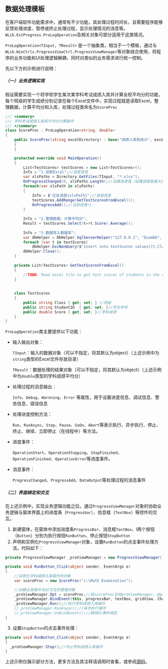 ## 数据处理模板

在客户端软件功能需求中，通常有不少功能，其处理过程时间长，且需要程序能够反馈处理进度、暂停或终止处理过程，显示处理情况的消息等。`WLib.ExtProgress.ProLogOperation`及相关对象可部分适用于这类情况。

`ProLogOperation<TInput, TResult>` 是一个抽象类，相当于一个模板，通过与`WLib.WinCtrls.ProgressViewCtrl.ProgressViewManager`等对象结合使用，将程序的业务功能和UI处理逻辑解耦，同时对类似的业务需求进行统一控制。

先以下方的示例进行说明：

##### （一）业务逻辑实现

假设需要实现一个将学校学生某次某学科考试成绩入库并计算全校平均分的功能，每个班级的学生成绩分别记录在每个Excel文件中，实现过程就是读取Excel，整理数据，计算平均分和入库，处理过程类命名为`ScoreProc`

```C#
/// <summary>
/// 学科考试成绩入库和平均分计算操作
/// </summary>
class ScoreProc : ProLogOperation<string, double>
{
    public ScoreProc(string excelDirectory) : base("成绩入库和统计", excelDirectory)
    {
    }

    protected override void MainOperation()
    {
        List<TestScores> testScores = new List<TestScores>();
        Info = "1.读取Excel";//进度信息
        var xlsPaths = Directory.GetFiles(TInput, "*.xlsx");
        OnProgressChanged(0, xlsPaths.Length);//设置进度值（设置进度条最大值和当前值）
        foreach(var xlsPath in xlsPaths)
        {
        	Info = $"正在读取{xlsPath}";//进度信息
            testScores.AddRange(GetTestScoresFromExcel());
            OnProgressAdd();//当前进度+1
        }
        
        Info = "2.整理数据，计算平均分";
        Result = testScores.Select(t=>t.Score).Average();
        
        Info = "3.数据写入数据库";
        var dbHelper = DbHelper.SqlServerHelper("127.0.0.1", "ExamDb", "sa", "sa");
        foreach (var t in testScores)
            dbHelper.ExcNonQuery($"insert into testScores values({t.Class}, {t.StudentID}, {t.Score})");
        dbHelper.Close();
    }
    
    private List<TestScores> GetTestScoresFromExcel()
    {
        //TODO: Read excel file to get test scores of students in the class
    }
    
    
    class TestScores
    {
        public string Class { get; set; } //班级
        public string StudentID  { get; set; }//学生学号
        public double Score { get; set; }//学科成绩
    }
}
```

`ProLogOperation`类主要提供以下功能：

* 输入输出对象：

  `TInput`：输入的数据对象（可以不指定，将其默认为object）（上述示例中为`string`类型的Excel文件存放目录）

  `TResult`：数据处理的结果对象（可以不指定，将其默认为object）（上述示例中为`double`类型的学科成绩平均分）

* 处理过程的消息输出：

  `Info`、`Debug`、`Warnning`、`Error` 等属性，用于设置进度信息、调试信息、警告信息、错误信息

* 处理进度控制方法：

  `Run`、`RunAsync`、`Stop`、`Pause`、`GoOn`、`Abort`等表示执行、异步执行、停止、终止、继续、立即停止（在线程中）等方法。

* 进度事件：

  `OperationStart`、`OperationStopping`、`StopFinished`、`OperationFinished`、`OperationError`等进度事件。

* 消息事件：

  `ProgressChanged`、`ProgressAdd`、`DataOutput`等处理过程的消息事件

##### （二）界面绑定和交互

在上述示例中，实现业务逻辑功能之后，通过`ProgressViewManager`对象的协助业务逻辑与窗体界面上的进度条（`Progressbar`）、信息框（`TextBox`）等控件的交互。

1. 新建窗体，在窗体中添加进度条`ProgressBar`、消息框`TextBox`、l两个按钮（`Button`）分别为执行按钮`RunButton`、停止按钮`StopButton`
2. 声明和实例化`ProgressViewManager`对象，设置`RunButton`的点击事件处理方法，代码如下：

```C#
private ProgressViewManager _proViewManager = new ProgressViewManager() { MessageAppend = true };

private void RunButton_Click(object sender, EventArgs e)
{
    //实例化学科成绩入库操作的对象
    var scoreProc = new ScoreProc("c:\Math Examination");

    //创建业务操作与UI交互的管理对象
    _proViewManager.Opt = scoreProc;//将scoreProc交给proViewManager，由proViewManager代理scoreProc的操作
    _proViewManager.BindEvent(this, progressBar, textBox, gridView, ChangeView);//绑定UI控件与事件
    _proViewManager.Run();//执行学科成绩入库操作
    //_proViewManager.RunAsync();//异步执行操作
    //_proViewManager.UnBindEvent();//移除UI事件绑定
}
```

3. 设置`StopButton`的点击事件处理：

```C#
private void RunButton_Click(object sender, EventArgs e)
{
  _proViewManager.Stop();//中止学科成绩入库操作
}
```

上述示例仅展示部分方法，更多方法及其注释请调用时查看，或参阅[源码]()。